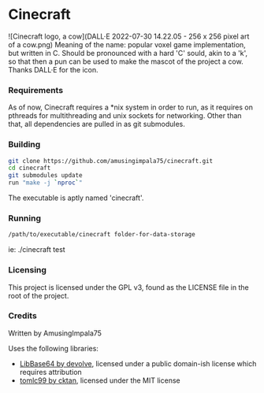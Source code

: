 # Cinecraft
![Cinecraft logo, a cow](DALL·E 2022-07-30 14.22.05 - 256 x 256 pixel art of a cow.png)
Meaning of the name: popular voxel game implementation, but written in C. Should be pronounced with a hard 'C' sould, akin to a 'k', so that then a pun can be used to make the mascot of the project a cow. Thanks DALL·E for the icon.

### Requirements
As of now, Cinecraft requires a *nix system in order to run, as it requires on pthreads for multithreading and unix sockets for networking. Other than that, all dependencies are pulled in as git submodules.

### Building

``` sh
git clone https://github.com/amusingimpala75/cinecraft.git
cd cinecraft
git submodules update
run "make -j `nproc`"
```
The executable is aptly named 'cinecraft'.

### Running

``` sh
/path/to/executable/cinecraft folder-for-data-storage
```
ie: ./cinecraft test

### Licensing
This project is licensed under the GPL v3, found as the LICENSE file in the root of the project.

### Credits
Written by AmusingImpala75

Uses the following libraries:
- [LibBase64 by devolve](https://sourceforge.net/projects/libb64), licensed under a public domain-ish license which requires attribution
- [tomlc99 by cktan](https://github.com/cktan/tomlc99), licensed under the MIT license

